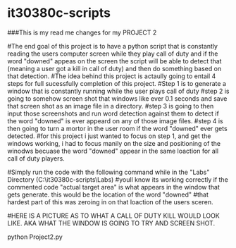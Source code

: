 # it30380c-scripts

###This is my read me changes for my PROJECT 2

#The end goal of this project is to have a python script that is constantly reading the users computer screen while they play call of duty and if the word "downed" appeas on the screen the script will be able to detect that (meaning a user got a kill in call of duty) and then do something based on that detection.
#The idea behind this project is actaully going to entail 4 steps for full sucessfully completion of this project.
#Step 1 is to generate a window that is constantly running while the user plays call of duty
#step 2 is going to somehow screen shot that windows like ever 0.1 seconds and save that screen shot as an image file in a directory.
#step 3 is going to then input those screenshots and run word detection against them to detect if the word "downed" is ever appeard on any of those image files. 
#step 4 is then going to turn a mortor in the user room if the word "downed" ever gets detected.
#for this project i just wanted to focus on step 1, and get the windows working, i had to focus manily on the size and positioning of the winodws becuase the word "downed" appear in the same loaction for all call of duty players.


#Simply run the code with the following command while in the "Labs" Directory (C:\it30380c-scripts\Labs)
#youll know its working correctly if the commented code "actual target area" is what appears in the window that gets generate. this would be the location of the word "downed" 
#that hardest part of this was zeroing in on that loaction of the users sceren.

#HERE IS A PICTURE AS TO WHAT A CALL OF DUTY KILL WOULD LOOK LIKE. AKA WHAT THE WINDOW IS GOING TO TRY AND SCREEN SHOT.




python Project2.py
